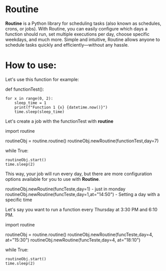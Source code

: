 # Routine

**Routine** is a Python library for scheduling tasks (also known as schedules, crons, or jobs). With Routine, 
you can easily configure which days a function should run, set multiple executions per day, choose specific 
weekdays, and much more. Simple and intuitive, Routine allows anyone to schedule tasks quickly and 
efficiently—without any hassle. 

# How to use:

Let's use this function for example:

def functionTest():

    for x in range(0, 2):
        sleep_time = 1
        print(f"Function 1 {x} {datetime.now()}")
        time.sleep(sleep_time)
		
		
		
Let's create a job with the functionTest with **routine**

import routine

routineObj = routine.routine()
routineObj.newRoutine(functionTest,day=7)

while True:
    
    routineObj.start()
    time.sleep(2)
	
	
This way, your job will run every day, but there are more configuration options available for you to use with **Routine**.

routineObj.newRoutine(funcTeste,day=1) - just in monday
routineObj.newRoutine(funcTeste,day=1,at="14:50") - Setting a day with a specific time


Let's say you want to run a function every Thursday at 3:30 PM and 6:10 PM.


import routine

routineObj = routine.routine()
routineObj.newRoutine(funcTeste,day=4, at="15:30")
routineObj.newRoutine(funcTeste,day=4, at="18:10")

while True:
    
    routineObj.start()
    time.sleep(2)




